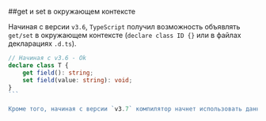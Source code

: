 ##get и set в окружающем контексте

Начиная с версии `v3.6`, `TypeScript` получил возможность объявлять `get/set` в окружающем контексте (`declare class ID {}` или в файлах декларациях `.d.ts`).

`````ts
// Начиная с v3.6 - Ok
declare class T {
    get field(): string;
    set field(value: string): void;
}
```

Кроме того, начиная с версии `v3.7` компилятор начнет использовать данный функционал при генерации `.d.ts` файлов.
